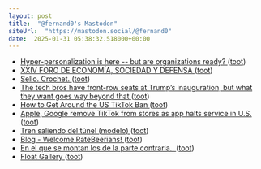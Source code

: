 ```yaml
---
layout: post
title:  "@fernand0's Mastodon"
siteUrl:  "https://mastodon.social/@fernand0"
date:  2025-01-31 05:38:32.518000+00:00
---
```

*  [Hyper-personalization is here -- but are organizations ready? ](https://betanews.com/2025/01/22/hyper-personalization-is-here-but-are-organizations-ready) ([toot](https://mastodon.social/@fernand0/113921354138726600))
*  [XXIV FORO DE ECONOMÍA, SOCIEDAD Y DEFENSA ](https://eventos.unizar.es/94879/detail/xxiii-jornadas-de-economia-y-defensa.ht) ([toot](https://mastodon.social/@fernand0/113920671347441838))
*  [Sello. Crochet. ](https://avecesunafoto.wordpress.com/2025/01/30/sello-crochet) ([toot](https://mastodon.social/@fernand0/113918817098541540))
*  [The tech bros have front-row seats at Trump’s inauguration, but what they want goes way beyond that ](https://www.theguardian.com/commentisfree/2025/jan/18/tech-bros-trump-inauguration-silicon-valley-nation-state?CMP=bsky_g) ([toot](https://mastodon.social/@fernand0/113918774821708600))
*  [How to Get Around the US TikTok Ban ](https://www.wired.com/story/how-to-get-around-the-us-tiktok-ban) ([toot](https://mastodon.social/@fernand0/113918423672911995))
*  [Apple, Google remove TikTok from stores as app halts service in U.S. ](https://www.cnbc.com/2025/01/18/apple-google-remove-tiktok-from-stores-as-app-halts-service-in-us.htm) ([toot](https://mastodon.social/@fernand0/113918314209960983))
*  [Tren saliendo del túnel (modelo) ](https://www.flickr.com/photos/fernand0/54286619098) ([toot](https://mastodon.social/@fernand0/113917997146784349))
*  [Blog - Welcome RateBeerians! ](https://www.beeradvocate.com/community/threads/welcome-ratebeerians.679343) ([toot](https://mastodon.social/@fernand0/113917939748020093))
*  [En el que se montan los de la parte contraria.. ](https://mastodon.social/@fernand0/113917576423747510) ([toot](https://mastodon.social/@fernand0/113917576423747510))
*  [Float Gallery ](https://kuterdinel.com/float-gallery.htm) ([toot](https://mastodon.social/@fernand0/113917376120725616))
